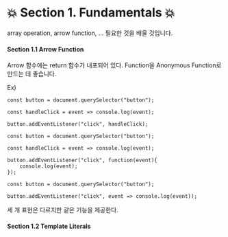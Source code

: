 # :collision: Section 1. Fundamentals :collision:


array operation, arrow function, ... 필요한 것을 배울 것입니다.


#### Section 1.1 Arrow Function


Arrow 함수에는 return 함수가 내포되어 있다.
Function을 Anonymous Function로 만드는 데 좋습니다.

Ex)
```
const button = document.querySelector("button");

const handleClick = event => console.log(event);

button.addEventListener("click", handleClick);
```
```
const button = document.querySelector("button");

const handleClick = event => console.log(event);

button.addEventListener("click", function(event){
    console.log(event);
});
```
```
const button = document.querySelector("button");

button.addEventListener("click", event => console.log(event));
```
세 개 표현은 다르지만 같은 기능을 제공한다.


#### Section 1.2 Template Literals


